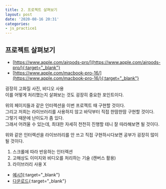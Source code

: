 ```yaml
---
title: 2. 프로젝트 살펴보기
layout: post
date: '2020-08-16 20:31'
categories:
- js_practice1
---
```


## 프로젝트 살펴보기

* [https://www.apple.com/airpods-pro/](https://www.apple.com/airpods-pro/){:target="_blank"}
* [https://www.apple.com/macbook-pro-16/](https://www.apple.com/macbook-pro-16/){:target="_blank"}

굉장히 고화질 사진, 비디오 사용  
이를 어떻게 처리했는지 살펴보는 것도 굉장히 중요한 포인트이다.  

위의 페이지들과 같은 인터렉션을 이번 프로젝트 때 구현할 것이다.  
그리고 저희는 라이브러리를 사용하지 않고 바닥부터 직접 한땀한땀 구현할 것이다.  
그렇기 때문에 난이도가 좀 있다.  
그래서 어려울 수 있는데, 최대한 자세히 천천히 진행할 테니 잘 따라해보면 될 것이다.

위와 같은 인터렉션을 라이브러리를 안 쓰고 직접 구현하시다보면 공부가 굉장히 많이 될 것이다.  

1. 스크롤에 따라 반응하는 인터렉션
2. 고해상도 이미지와 비디오를 처리하는 기술 (캔버스 활용)
3. 라이브러리 사용 X

* [예시1](/static/img/interaction/ex02/apple-clone-v6/index.html){:target="_blank"}
* [다운로드](/static/img/interaction/ex02/apple-clone-v6.zip){:target="_blank"}











